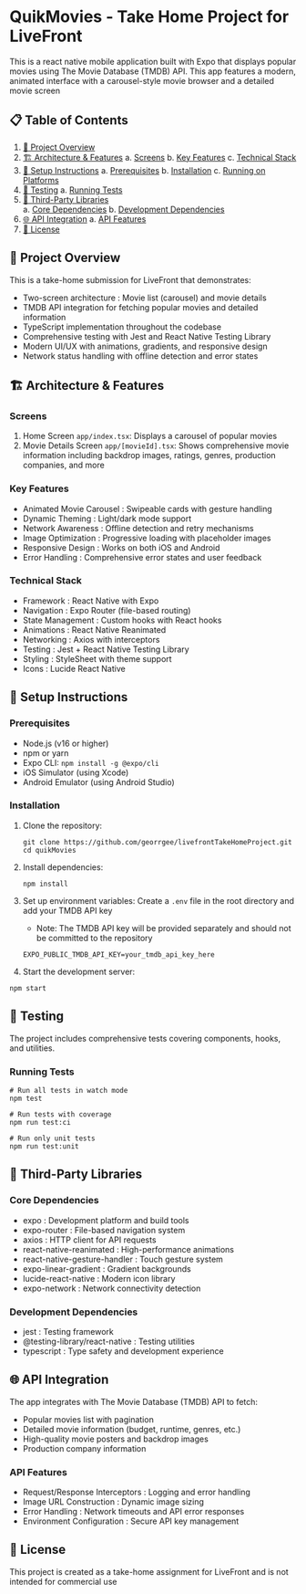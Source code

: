 # QuikMovies - Take Home Project for LiveFront

This is a react native mobile application built with Expo that displays popular movies using The Movie Database (TMDB) API. This app features a modern, animated interface with a carousel-style movie browser and a detailed movie screen

## 📋 Table of Contents

1. [🎯 Project Overview](#-project-overview)
2. [🏗️ Architecture & Features](#️-architecture--features)
    a. [Screens](#screens)
    b. [Key Features](#key-features)
    c. [Technical Stack](#technical-stack)
3. [🚀 Setup Instructions](#-setup-instructions)
  a. [Prerequisites](#prerequisites)
  b. [Installation](#installation)
  c. [Running on Platforms](#running-on-platforms)
4. [🧪 Testing](#-testing)
  a. [Running Tests](#running-tests)
5. [🔧 Third-Party Libraries](#-third-party-libraries)  
  a. [Core Dependencies](#core-dependencies)
  b. [Development Dependencies](#development-dependencies)
6. [🌐 API Integration](#-api-integration)
  a. [API Features](#api-features)
7. [📄 License](#-license)

## 🎯 Project Overview
This is a take-home submission for LiveFront that demonstrates:
- Two-screen architecture : Movie list (carousel) and movie details
- TMDB API integration for fetching popular movies and detailed information
- TypeScript implementation throughout the codebase
- Comprehensive testing with Jest and React Native Testing Library
- Modern UI/UX with animations, gradients, and responsive design
- Network status handling with offline detection and error states

## 🏗️ Architecture & Features
### Screens
1. Home Screen ```app/index.tsx```: Displays a carousel of popular movies
2. Movie Details Screen ```app/[movieId].tsx```: Shows comprehensive movie information including backdrop images, ratings, genres, production companies, and more
### Key Features
- Animated Movie Carousel : Swipeable cards with gesture handling
- Dynamic Theming : Light/dark mode support
- Network Awareness : Offline detection and retry mechanisms
- Image Optimization : Progressive loading with placeholder images
- Responsive Design : Works on both iOS and Android
- Error Handling : Comprehensive error states and user feedback

### Technical Stack
- Framework : React Native with Expo
- Navigation : Expo Router (file-based routing)
- State Management : Custom hooks with React hooks
- Animations : React Native Reanimated
- Networking : Axios with interceptors
- Testing : Jest + React Native Testing Library
- Styling : StyleSheet with theme support
- Icons : Lucide React Native

## 🚀 Setup Instructions
### Prerequisites
- Node.js (v16 or higher)
- npm or yarn
- Expo CLI: ```npm install -g @expo/cli```
- iOS Simulator (using Xcode)
- Android Emulator (using Android Studio)

### Installation
1. Clone the repository:
   ```
   git clone https://github.com/georrgee/livefrontTakeHomeProject.git
   cd quikMovies
   ```
2. Install dependencies:
   
   ```
   npm install
   ```
3. Set up environment variables: Create a ```.env``` file in the root directory and add your TMDB API key
   - Note: The TMDB API key will be provided separately and should not be committed to the repository
   ```
   EXPO_PUBLIC_TMDB_API_KEY=your_tmdb_api_key_here
   ```

4. Start the development server:
```
npm start
```
## 🧪 Testing
The project includes comprehensive tests covering components, hooks, and utilities.

### Running Tests
```
# Run all tests in watch mode
npm test

# Run tests with coverage
npm run test:ci

# Run only unit tests
npm run test:unit
```

## 🔧 Third-Party Libraries
### Core Dependencies
- expo : Development platform and build tools
- expo-router : File-based navigation system
- axios : HTTP client for API requests
- react-native-reanimated : High-performance animations
- react-native-gesture-handler : Touch gesture system
- expo-linear-gradient : Gradient backgrounds
- lucide-react-native : Modern icon library
- expo-network : Network connectivity detection
### Development Dependencies
- jest : Testing framework
- @testing-library/react-native : Testing utilities
- typescript : Type safety and development experience
## 🌐 API Integration
The app integrates with The Movie Database (TMDB) API to fetch:

- Popular movies list with pagination
- Detailed movie information (budget, runtime, genres, etc.)
- High-quality movie posters and backdrop images
- Production company information
### API Features
- Request/Response Interceptors : Logging and error handling
- Image URL Construction : Dynamic image sizing
- Error Handling : Network timeouts and API error responses
- Environment Configuration : Secure API key management

## 📄 License
This project is created as a take-home assignment for LiveFront and is not intended for commercial use